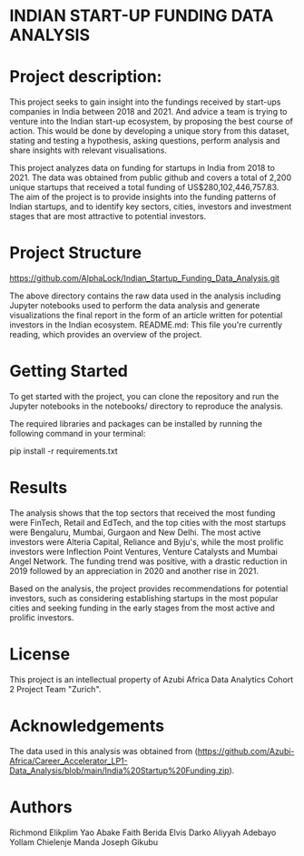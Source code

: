 # INDIAN START-UP  FUNDING DATA ANALYSIS

# Project description:
This project seeks to gain insight into the fundings received by start-ups companies in India between 2018 and 2021.
And advice a team is trying to venture into the Indian start-up ecosystem, by proposing the best course of action. This would be done by developing a unique story from this dataset, stating and testing a hypothesis, asking questions, perform analysis and share insights with relevant visualisations.

This project analyzes data on funding for startups in India from 2018 to 2021. The data was obtained from public github and covers a total of 2,200 unique startups that received a total funding of US$280,102,446,757.83. The aim of the project is to provide insights into the funding patterns of Indian startups, and to identify key sectors, cities, investors and investment stages that are most attractive to potential investors.

# Project Structure
https://github.com/AlphaLock/Indian_Startup_Funding_Data_Analysis.git

The above  directory contains the raw data used in the analysis including Jupyter notebooks used to perform the data analysis and generate visualizations the final report in the form of an article written for potential investors in the Indian ecosystem.
README.md: This file you're currently reading, which provides an overview of the project.

# Getting Started
To get started with the project, you can clone the repository and run the Jupyter notebooks in the notebooks/ directory to reproduce the analysis.

The required libraries and packages can be installed by running the following command in your terminal:

pip install -r requirements.txt

# Results
The analysis shows that the top sectors that received the most funding were FinTech, Retail and EdTech, and the top cities with the most startups were Bengaluru, Mumbai, Gurgaon and New Delhi. The most active investors were Alteria Capital, Reliance and Byju's, while the most prolific investors were Inflection Point Ventures, Venture Catalysts and Mumbai Angel Network. The funding trend was positive, with a drastic reduction in 2019 followed by an appreciation in 2020 and another rise in 2021.

Based on the analysis, the project provides recommendations for potential investors, such as considering establishing startups in the most popular cities and seeking funding in the early stages from the most active and prolific investors.

# License
This project is an intellectual property of  Azubi Africa Data Analytics Cohort 2 Project Team "Zurich".

# Acknowledgements
The data used in this analysis was obtained from (https://github.com/Azubi-Africa/Career_Accelerator_LP1-Data_Analysis/blob/main/India%20Startup%20Funding.zip).


# Authors
Richmond Elikplim Yao Abake
Faith Berida
Elvis Darko
Aliyyah Adebayo
Yollam Chielenje Manda
Joseph Gikubu















